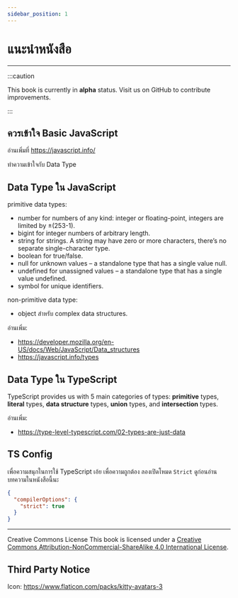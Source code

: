 ```yaml
---
sidebar_position: 1
---
```


# แนะนำหนังสือ

---

:::caution

This book is currently in **alpha** status. Visit us on GitHub to contribute improvements.

:::

## ควรเข้าใจ Basic JavaScript

อ่านเพิ่มที่ https://javascript.info/

ทำความเข้าใจกับ Data Type

## Data Type ใน JavaScript

primitive data types:
- number for numbers of any kind: integer or floating-point, integers are limited by ±(253-1).
- bigint for integer numbers of arbitrary length.
- string for strings. A string may have zero or more characters, there’s no separate single-character type.
- boolean for true/false.
- null for unknown values – a standalone type that has a single value null.
- undefined for unassigned values – a standalone type that has a single value undefined.
- symbol for unique identifiers.

non-primitive data type:
- object สำหรับ complex data structures.

อ่านเพิ่ม: 
- https://developer.mozilla.org/en-US/docs/Web/JavaScript/Data_structures
- https://javascript.info/types

## Data Type ใน TypeScript

TypeScript provides us with 5 main categories of types: **primitive** types, **literal** types, **data structure** types, **union** types, and **intersection** types.

อ่านเพิ่ม: 
- https://type-level-typescript.com/02-types-are-just-data

## TS Config

เพื่อความสนุกในการใช้ TypeScript เอ้ย เพื่อความถูกต้อง ลองเปิดโหมด `Strict` ดูก่อนอ่านบทความในหนังสือนี้นะ

```json
{
  "compilerOptions": {
    "strict": true
  }
}
```

----

Creative Commons License This book is licensed under a [Creative Commons Attribution-NonCommercial-ShareAlike 4.0 International License](https://creativecommons.org/licenses/by-nc-sa/4.0/).

## Third Party Notice

Icon: https://www.flaticon.com/packs/kitty-avatars-3
